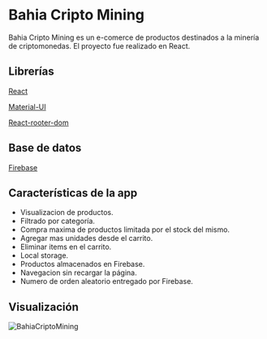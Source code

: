 # Bahia Cripto Mining

Bahia Cripto Mining es un e-comerce de productos destinados a la minería de criptomonedas. El proyecto fue realizado en React.



## Librerías
[React](https://reactjs.org/)

[Material-UI](https://mui.com/)

[React-rooter-dom](https://reactrouter.com/)


## Base de datos
[Firebase](https://firebase.google.com/)


## Características de la app
- Visualizacion de productos.
- Filtrado por categoría.
- Compra maxima de productos limitada por el stock del mismo.
- Agregar mas unidades desde el carrito.
- Eliminar items en el carrito.
- Local storage.
- Productos almacenados en Firebase.
- Navegacion sin recargar la página.
- Numero de orden aleatorio entregado por Firebase.


## Visualización
![BahiaCriptoMining](https://user-images.githubusercontent.com/95254636/195389464-503bc422-7103-4880-a3ba-8003e7950813.gif)
